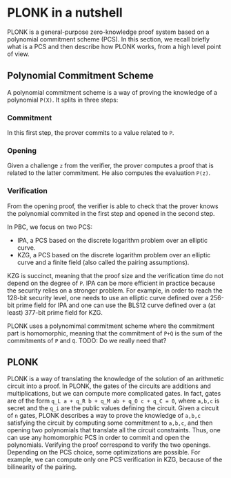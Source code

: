 # PLONK in a nutshell

PLONK is a general-purpose zero-knowledge proof system based on a polynomial commitment scheme (PCS). In this section, we recall briefly what is a PCS and then describe how PLONK works, from a high level point of view.

## Polynomial Commitment Scheme

A polynomial commitment scheme is a way of proving the knowledge of a polynomial `P(X)`. It splits in three steps:
### Commitment
In this first step, the prover commits to a value related to `P`.

### Opening
Given a challenge `z` from the verifier, the prover computes a proof that is related to the latter commitment. He also computes the evaluation `P(z)`.

### Verification
From the opening proof, the verifier is able to check that the prover knows the polynomial commited in the first step and opened in the second step.

In PBC, we focus on two PCS:

* IPA, a PCS based on the discrete logarithm problem over an elliptic curve.
* KZG, a PCS based on the discrete logarithm problem over an elliptic curve and a finite field (also called the pairing assumptions).

KZG is succinct, meaning that the proof size and the verification time do not depend on the degree of `P`. IPA can be more efficient in practice because the security relies on a stronger problem. For example, in order to reach the 128-bit security level, one needs to use an elliptic curve defined over a 256-bit prime field for IPA and one can use the BLS12 curve defined over a (at least) 377-bit prime field for KZG.

PLONK uses a polynomimal commitment scheme where the commitment part is homomorphic, meaning that the commitment of `P+Q` is the sum of the commitments of `P` and `Q`. TODO: Do we really need that?

## PLONK

PLONK is a way of translating the knowledge of the solution of an arithmetic circuit into a proof. In PLONK, the gates of the circuits are additions and multiplications, but we can compute more complicated gates. In fact, gates are of the form `q_L a + q_R b + q_M ab + q_O c + q_C = 0`, where `a,b,c` is secret and the `q_i` are the public values defining the circuit. Given a circuit of `n` gates, PLONK describes a way to prove the knowledge of `a,b,c` satisfying the circuit by computing some commitment to `a,b,c`, and then opening two polynomials that translate all the circuit constraints. Thus, one can use any homomorphic PCS in order to commit and open the polynomials. Verifying the proof correspond to verify the two openings. Depending on the PCS choice, some optimizations are possible. For example, we can compute only one PCS verification in KZG, because of the bilinearity of the pairing.



